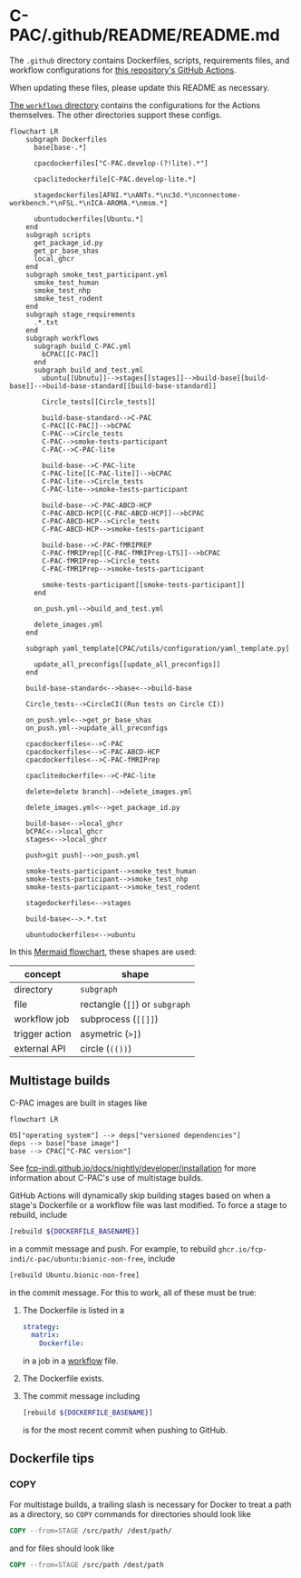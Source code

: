 <!-- Copyright (C) 2023  C-PAC Developers

This file is part of C-PAC.

C-PAC is free software: you can redistribute it and/or modify it under the terms of the GNU Lesser General Public License as published by the Free Software Foundation, either version 3 of the License, or (at your option) any later version.

C-PAC is distributed in the hope that it will be useful, but WITHOUT ANY WARRANTY; without even the implied warranty of MERCHANTABILITY or FITNESS FOR A PARTICULAR PURPOSE. See the GNU Lesser General Public License for more details.

You should have received a copy of the GNU Lesser General Public License along with C-PAC. If not, see <https://www.gnu.org/licenses/>. -->
# C-PAC/.github/README/README.md

The `.github` directory contains Dockerfiles, scripts, requirements files, and workflow configurations for [this repository's GitHub Actions](https://github.com/FCP-INDI/C-PAC/actions).

When updating these files, please update this README as necessary.

[The `workflows` directory](../workflows) contains the configurations for the Actions themselves. The other directories support these configs.

```mermaid
flowchart LR
    subgraph Dockerfiles
      base[base-.*]

      cpacdockerfiles["C-PAC.develop-(?!lite).*"]

      cpaclitedockerfile[C-PAC.develop-lite.*]

      stagedockerfiles[AFNI.*\nANTs.*\nc3d.*\nconnectome-workbench.*\nFSL.*\nICA-AROMA.*\nmsm.*]

      ubuntudockerfiles[Ubuntu.*]
    end
    subgraph scripts
      get_package_id.py
      get_pr_base_shas
      local_ghcr
    end
    subgraph smoke_test_participant.yml
      smoke_test_human
      smoke_test_nhp
      smoke_test_rodent
    end
    subgraph stage_requirements
      .*.txt
    end
    subgraph workflows
      subgraph build_C-PAC.yml
        bCPAC[[C-PAC]]
      end
      subgraph build_and_test.yml
        ubuntu[[Ubnutu]]-->stages[[stages]]-->build-base[[build-base]]-->build-base-standard[[build-base-standard]]
        
        Circle_tests[[Circle_tests]]
      
        build-base-standard-->C-PAC
        C-PAC[[C-PAC]]-->bCPAC
        C-PAC-->Circle_tests
        C-PAC-->smoke-tests-participant
        C-PAC-->C-PAC-lite

        build-base-->C-PAC-lite
        C-PAC-lite[[C-PAC-lite]]-->bCPAC
        C-PAC-lite-->Circle_tests
        C-PAC-lite-->smoke-tests-participant

        build-base-->C-PAC-ABCD-HCP
        C-PAC-ABCD-HCP[[C-PAC-ABCD-HCP]]-->bCPAC
        C-PAC-ABCD-HCP-->Circle_tests
        C-PAC-ABCD-HCP-->smoke-tests-participant

        build-base-->C-PAC-fMRIPREP
        C-PAC-fMRIPrep[[C-PAC-fMRIPrep-LTS]]-->bCPAC
        C-PAC-fMRIPrep-->Circle_tests
        C-PAC-fMRIPrep-->smoke-tests-participant

        smoke-tests-participant[[smoke-tests-participant]]
      end

      on_push.yml-->build_and_test.yml

      delete_images.yml
    end

    subgraph yaml_template[CPAC/utils/configuration/yaml_template.py]

      update_all_preconfigs[[update_all_preconfigs]]
    end

    build-base-standard<-->base<-->build-base

    Circle_tests-->CircleCI((Run tests on Circle CI))

    on_push.yml<-->get_pr_base_shas
    on_push.yml-->update_all_preconfigs

    cpacdockerfiles<-->C-PAC
    cpacdockerfiles<-->C-PAC-ABCD-HCP
    cpacdockerfiles<-->C-PAC-fMRIPrep

    cpaclitedockerfile<-->C-PAC-lite

    delete>delete branch]-->delete_images.yml

    delete_images.yml<-->get_package_id.py

    build-base<-->local_ghcr
    bCPAC<-->local_ghcr
    stages<-->local_ghcr

    push>git push]-->on_push.yml

    smoke-tests-participant-->smoke_test_human
    smoke-tests-participant-->smoke_test_nhp
    smoke-tests-participant-->smoke_test_rodent

    stagedockerfiles<-->stages

    build-base<-->.*.txt

    ubuntudockerfiles<-->ubuntu
```

In this [Mermaid flowchart](https://mermaid.js.org/syntax/flowchart.html), these shapes are used:

concept | shape
---|---
directory | `subgraph`
file | rectangle (`[]`) or `subgraph`
workflow job | subprocess (`[[]]`)
trigger action | asymetric (`>]`)
external API | circle (`(())`)

## Multistage builds

C-PAC images are built in stages like

```mermaid
flowchart LR

OS["operating system"] --> deps["versioned dependencies"]
deps --> base["base image"]
base --> CPAC["C-PAC version"]
```

See [fcp-indi.github.io/docs/nightly/developer/installation](https://fcp-indi.github.io/docs/nightly/developer/installation) for more information about C-PAC's use of multistage builds.

GitHub Actions will dynamically skip building stages based on when a stage's Dockerfile or a workflow file was last modified. To force a stage to rebuild, include

```BASH
[rebuild ${DOCKERFILE_BASENAME}]
```

in a commit message and push. For example, to rebuild `ghcr.io/fcp-indi/c-pac/ubuntu:bionic-non-free`, include

```BASH
[rebuild Ubuntu.bionic-non-free]
```

in the commit message. For this to work, all of these must be true:

1. The Dockerfile is listed in a

   ```YAML
   strategy:
     matrix:
       Dockerfile: 
   ```

   in a job in a [workflow](../workflows) file.
2. The Dockerfile exists.
3. The commit message including

   ```BASH
   [rebuild ${DOCKERFILE_BASENAME}]
   ```

   is for the most recent commit when pushing to GitHub.

## Dockerfile tips

### COPY

For multistage builds, a trailing slash is necessary for Docker to treat a path as a directory, so `COPY` commands for directories should look like

```Dockerfile
COPY --from=STAGE /src/path/ /dest/path/
```

and for files should look like

```Dockerfile
COPY --from=STAGE /src/path /dest/path
```

